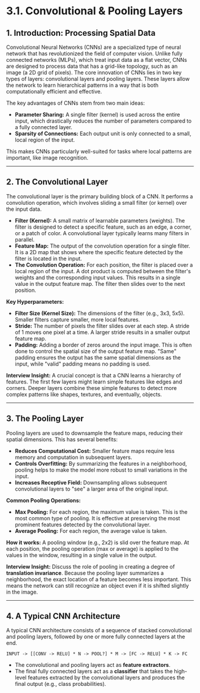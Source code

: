 # 3.1. Convolutional & Pooling Layers

## 1. Introduction: Processing Spatial Data

Convolutional Neural Networks (CNNs) are a specialized type of neural network that has revolutionized the field of computer vision. Unlike fully connected networks (MLPs), which treat input data as a flat vector, CNNs are designed to process data that has a grid-like topology, such as an image (a 2D grid of pixels). The core innovation of CNNs lies in two key types of layers: convolutional layers and pooling layers. These layers allow the network to learn hierarchical patterns in a way that is both computationally efficient and effective.

The key advantages of CNNs stem from two main ideas:
*   **Parameter Sharing:** A single filter (kernel) is used across the entire input, which drastically reduces the number of parameters compared to a fully connected layer.
*   **Sparsity of Connections:** Each output unit is only connected to a small, local region of the input.

This makes CNNs particularly well-suited for tasks where local patterns are important, like image recognition.

---

## 2. The Convolutional Layer

The convolutional layer is the primary building block of a CNN. It performs a convolution operation, which involves sliding a small filter (or kernel) over the input data.

*   **Filter (Kernel):** A small matrix of learnable parameters (weights). The filter is designed to detect a specific feature, such as an edge, a corner, or a patch of color. A convolutional layer typically learns many filters in parallel.
*   **Feature Map:** The output of the convolution operation for a single filter. It is a 2D map that shows where the specific feature detected by the filter is located in the input.
*   **The Convolution Operation:** For each position, the filter is placed over a local region of the input. A dot product is computed between the filter's weights and the corresponding input values. This results in a single value in the output feature map. The filter then slides over to the next position.

**Key Hyperparameters:**

*   **Filter Size (Kernel Size):** The dimensions of the filter (e.g., 3x3, 5x5). Smaller filters capture smaller, more local features.
*   **Stride:** The number of pixels the filter slides over at each step. A stride of 1 moves one pixel at a time. A larger stride results in a smaller output feature map.
*   **Padding:** Adding a border of zeros around the input image. This is often done to control the spatial size of the output feature map. "Same" padding ensures the output has the same spatial dimensions as the input, while "valid" padding means no padding is used.

**Interview Insight:** A crucial concept is that a CNN learns a hierarchy of features. The first few layers might learn simple features like edges and corners. Deeper layers combine these simple features to detect more complex patterns like shapes, textures, and eventually, objects.

---

## 3. The Pooling Layer

Pooling layers are used to downsample the feature maps, reducing their spatial dimensions. This has several benefits:

*   **Reduces Computational Cost:** Smaller feature maps require less memory and computation in subsequent layers.
*   **Controls Overfitting:** By summarizing the features in a neighborhood, pooling helps to make the model more robust to small variations in the input.
*   **Increases Receptive Field:** Downsampling allows subsequent convolutional layers to "see" a larger area of the original input.

**Common Pooling Operations:**

*   **Max Pooling:** For each region, the maximum value is taken. This is the most common type of pooling. It is effective at preserving the most prominent features detected by the convolutional layer.
*   **Average Pooling:** For each region, the average value is taken.

**How it works:** A pooling window (e.g., 2x2) is slid over the feature map. At each position, the pooling operation (max or average) is applied to the values in the window, resulting in a single value in the output.

**Interview Insight:** Discuss the role of pooling in creating a degree of **translation invariance**. Because the pooling layer summarizes a neighborhood, the exact location of a feature becomes less important. This means the network can still recognize an object even if it is shifted slightly in the image.

---

## 4. A Typical CNN Architecture

A typical CNN architecture consists of a sequence of stacked convolutional and pooling layers, followed by one or more fully connected layers at the end.

`INPUT -> [[CONV -> RELU] * N -> POOL?] * M -> [FC -> RELU] * K -> FC`

*   The convolutional and pooling layers act as **feature extractors**.
*   The final fully connected layers act as a **classifier** that takes the high-level features extracted by the convolutional layers and produces the final output (e.g., class probabilities).
